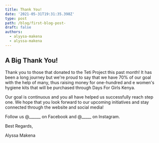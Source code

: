 ```yaml
---
title: Thank You!
date: '2021-05-31T19:31:35.398Z'
type: post
path: /blog/first-blog-post-
draft: false
authors:
  - alyysa-makena
  - alyssa-makena
---
```

## A Big Thank You!

Thank you to those that donated to the Teti Project this past month! It has been a long journey but we're proud to say that we have 70% of our goal with the help of many, thus raising money for one-hundred and e women's hygiene kits that will be purchased through Days For Girls Kenya.

Our goal is continuous and you all have helped us successfully reach step one. We hope that you look forward to our upcoming initiatives and stay connected through the website and social media!

Follow us @______ on Facebook and @_____ on Instagram.

Best Regards,

Alyssa Makena